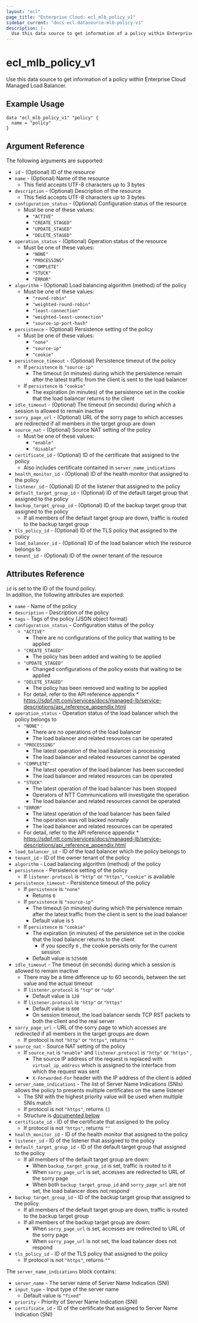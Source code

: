 ```yaml
---
layout: "ecl"
page_title: "Enterprise Cloud: ecl_mlb_policy_v1"
sidebar_current: "docs-ecl-datasource-mlb-policy-v1"
description: |-
  Use this data source to get information of a policy within Enterprise Cloud Managed Load Balancer.
---
```


# ecl\_mlb\_policy\_v1

Use this data source to get information of a policy within Enterprise Cloud Managed Load Balancer.

## Example Usage

```hcl
data "ecl_mlb_policy_v1" "policy" {
  name = "policy"
}
```

## Argument Reference

The following arguments are supported:

* `id` - (Optional) ID of the resource
* `name` - (Optional) Name of the resource
    * This field accepts UTF-8 characters up to 3 bytes
* `description` - (Optional) Description of the resource
    * This field accepts UTF-8 characters up to 3 bytes
* `configuration_status` - (Optional) Configuration status of the resource
    * Must be one of these values:
        * `"ACTIVE"`
        * `"CREATE_STAGED"`
        * `"UPDATE_STAGED"`
        * `"DELETE_STAGED"`
* `operation_status` - (Optional) Operation status of the resource
    * Must be one of these values:
        * `"NONE"`
        * `"PROCESSING"`
        * `"COMPLETE"`
        * `"STUCK"`
        * `"ERROR"`
* `algorithm` - (Optional) Load balancing algorithm (method) of the policy
    * Must be one of these values:
        * `"round-robin"`
        * `"weighted-round-robin"`
        * `"least-connection"`
        * `"weighted-least-connection"`
        * `"source-ip-port-hash"`
* `persistence` - (Optional) Persistence setting of the policy
    * Must be one of these values:
        * `"none"`
        * `"source-ip"`
        * `"cookie"`
* `persistence_timeout` - (Optional) Persistence timeout of the policy
    * If `persistence` is `"source-ip"`
        * The timeout (in minutes) during which the persistence remain after the latest traffic from the client is sent to the load balancer
    * If `persistence` is `"cookie"`
        * The expiration (in minutes) of the persistence set in the cookie that the load balancer returns to the client
* `idle_timeout` - (Optional) The timeout (in seconds) during which a session is allowed to remain inactive
* `sorry_page_url` - (Optional) URL of the sorry page to which accesses are redirected if all members in the target group are down
* `source_nat` - (Optional) Source NAT setting of the policy
    * Must be one of these values:
        * `"enable"`
        * `"disable"`
* `certificate_id` - (Optional) ID of the certificate that assigned to the policy
    * Also includes certificate contained in `server_name_indications`
* `health_monitor_id` - (Optional) ID of the health monitor that assigned to the policy
* `listener_id` - (Optional) ID of the listener that assigned to the policy
* `default_target_group_id` - (Optional) ID of the default target group that assigned to the policy
* `backup_target_group_id` - (Optional) ID of the backup target group that assigned to the policy
    * If all members of the default target group are down, traffic is routed to the backup target group
* `tls_policy_id` - (Optional) ID of the TLS policy that assigned to the policy
* `load_balancer_id` - (Optional) ID of the load balancer which the resource belongs to
* `tenant_id` - (Optional) ID of the owner tenant of the resource

## Attributes Reference

`id` is set to the ID of the found policy.<br>
In addition, the following attributes are exported:

* `name` - Name of the policy
* `description` - Description of the policy
* `tags` - Tags of the policy (JSON object format)
* `configuration_status` - Configuration status of the policy
    * `"ACTIVE"`
        * There are no configurations of the policy that waiting to be applied
    * `"CREATE_STAGED"`
        * The policy has been added and waiting to be applied
    * `"UPDATE_STAGED"`
        * Changed configurations of the policy exists that waiting to be applied
    * `"DELETE_STAGED"`
        * The policy has been removed and waiting to be applied
    * For detail, refer to the API reference appendix
            * https://sdpf.ntt.com/services/docs/managed-lb/service-descriptions/api_reference_appendix.html
* `operation_status` - Operation status of the load balancer which the policy belongs to
    * `"NONE"` :
        * There are no operations of the load balancer
        * The load balancer and related resources can be operated
    * `"PROCESSING"`
        * The latest operation of the load balancer is processing
        * The load balancer and related resources cannot be operated
    * `"COMPLETE"`
        * The latest operation of the load balancer has been succeeded
        * The load balancer and related resources can be operated
    * `"STUCK"`
        * The latest operation of the load balancer has been stopped
        * Operators of NTT Communications will investigate the operation
        * The load balancer and related resources cannot be operated
    * `"ERROR"`
        * The latest operation of the load balancer has been failed
        * The operation was roll backed normally
        * The load balancer and related resources can be operated
    * For detail, refer to the API reference appendix
            * https://sdpf.ntt.com/services/docs/managed-lb/service-descriptions/api_reference_appendix.html
* `load_balancer_id` - ID of the load balancer which the policy belongs to
* `tenant_id` - ID of the owner tenant of the policy
* `algorithm` - Load balancing algorithm (method) of the policy
* `persistence` - Persistence setting of the policy
    * If `listener.protocol` is `"http"` or `"https"`, `"cookie"` is available
* `persistence_timeout` - Persistence timeout of the policy
    * If `persistence` is `"none"`
        * Returns `0`
    * If `persistence` is `"source-ip"`
        * The timeout (in minutes) during which the persistence remain after the latest traffic from the client is sent to the load balancer
        * Default value is `5`
    * If `persistence` is `"cookie"`
        * The expiration (in minutes) of the persistence set in the cookie that the load balancer returns to the client
            * If you specify `0` , the cookie persists only for the current session
        * Default value is `525600`
* `idle_timeout` - The timeout (in seconds) during which a session is allowed to remain inactive
    * There may be a time difference up to 60 seconds, between the set value and the actual timeout
    * If `listener.protocol` is `"tcp"` or `"udp"`
        * Default value is `120`
    * If `listener.protocol` is `"http"` or `"https"`
        * Default value is `600`
        * On session timeout, the load balancer sends TCP RST packets to both the client and the real server
* `sorry_page_url` - URL of the sorry page to which accesses are redirected if all members in the target groups are down
    * If protocol is not `"http"` or `"https"`, returns `""`
* `source_nat` - Source NAT setting of the policy
    * If `source_nat` is `"enable"` and `listener.protocol` is `"http"` or `"https"` ,
        * The source IP address of the request is replaced with `virtual_ip_address` which is assigned to the interface from which the request was sent
        * `X-Forwarded-For` header with the IP address of the client is added
* `server_name_indications` - The list of Server Name Indications (SNIs) allows the policy to presents multiple certificates on the same listener
    * The SNI with the highest priority value will be used when multiple SNIs match
    * If protocol is not `"https"`, returns `[]`
    * Structure is [documented below](#server-name-indications)
* `certificate_id` - ID of the certificate that assigned to the policy
    * If protocol is not `"https"`, returns `""`
* `health_monitor_id` - ID of the health monitor that assigned to the policy
* `listener_id` - ID of the listener that assigned to the policy
* `default_target_group_id` - ID of the default target group that assigned to the policy
    * If all members of the default target group are down:
        * When `backup_target_group_id` is set, traffic is routed to it
        * When `sorry_page_url` is set, accesses are redirected to URL of the sorry page
        * When both `backup_target_group_id` and `sorry_page_url` are not set, the load balancer does not respond
* `backup_target_group_id` - ID of the backup target group that assigned to the policy
    * If all members of the default target group are down, traffic is routed to the backup target group
    * If all members of the backup target group are down:
        * When `sorry_page_url` is set, accesses are redirected to URL of the sorry page
        * When `sorry_page_url` is not set, the load balancer does not respond
* `tls_policy_id` - ID of the TLS policy that assigned to the policy
    * If protocol is not `"https"`, returns `""`

<a name="server-name-indications"></a>The `server_name_indications` block contains:

* `server_name` - The server name of Server Name Indication (SNI)
* `input_type` - Input type of the server name
    * Default value is `"fixed"`
* `priority` - Priority of Server Name Indication (SNI)
* `certificate_id` - ID of the certificate that assigned to Server Name Indication (SNI)
